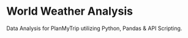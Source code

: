 # World Weather Analysis

Data Analysis for PlanMyTrip utilizing Python, Pandas &amp; API Scripting.
